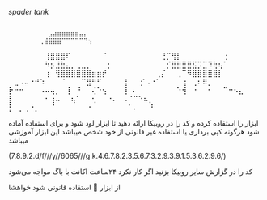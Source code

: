 *spader tank*


                                                      ⠀⠀⠀⠀⠀⠀⠀⠀⠀⣠⣴⣶⣶⣶⣶⣶⣤⡄⠀⠀⠀⠀                                ⠀⠀⠀⠀⠀⠀⠀⢀⣾⣿⣿⣿⠉⠉⠉⠉⠉⠙⢢⠀⠀⠀
⠀⠀⠀⠀⠀⠀⠀⢸⣿⣿⣿⠏⠀⠀⠀⠀⠀⠀⠈⠀⠀⠀                                ⠀⠀⠀⠀⠀⠀⠀⢘⡉⢻⡇⠀⠀⠀⠀⠀⠀⠀⠀⢐⠀⠀                                ⠀⠀⠀⠀⠀⠀⠀⠳⡦⣸⣷⣄⡀⢀⣀⡀⠀⠀⠀⡂⠀⠀
⠀⠀⠀⠀⠀⠀⠀⠀⡊⣿⣿⣿⣿⣯⡩⣉⠹⢷⢦⠁⠀⠀                                ⠀⠀⠀⠀⠀⠀⠀⢰⠀⢻⣿⣿⣿⣿⣿⣿⣶⣶⡞⠀⠀⠀                                ⠀⠀⠀⠀⠀⠀⢀⡌⠀⠀⢀⠉⠻⣿⣿⣿⣿⣿⡇⠀⠀⠀
⠀⣀⠠⠤⠐⠚⠱⠀⠀⠀⠈⠀⠀⠀⠉⣻⠛⠋⠀⠀⠀⠀                                ⡇⠀⠀⡊⠠⠐⠁⠀⠀⠀⠀⢰⠀⢀⠆⠿⡀⠀⠀⠀⠀⠀                                ⡗⠒⠒⠀⠀⠀⠠⠤⢤⡀⠀⢸⠀⠘⠀⠀⢌⠑⢢⠀⠀⠀
⡇⠠⠀⠀⠀⠀⠀⠀⠀⠀⠑⢺⠀⠐⠀⠀⠂⠀⠀⠉⠒⠢⣄                               ⡇⠀⠀⠀⠀⠀⠀⠂⢰⠤⠀⠀⢦⠁⠀⠀⢂⠀⠀⠐⠄⠀⠠⠈⠉⠑⠦⡀                          ⡇⠀⡀⢀⠐⡀⠀⠀⠈⠀⠀⠀⠀⠀⠀⠐⠀⠀⠀⠀⠀⠀⠀⠁⠄⠀⠀⠘

ابزار را استفاده کرده و کد را در روبیکا ارائه دهید تا ابزار لود شود و برای استفاده آماده شود هرگونه کپی برداری یا استفاده غیر قانونی از خود شخص میباشد این ابزار آموزشی میباشد

(7.8.9.2.d/f///y//6065///g.k.4.6.7.8.2.3.5.6.7.3.2.9.3.9.1.5.3.6.2.9.6/)

کد را در گزارش سایر روبیکا بزنید اگر کار نکرد ۲۴ساعت اکانت با باگ مواجه می‌شود 

از ابزار 🔧 استفاده قانونی شود خواهشا
